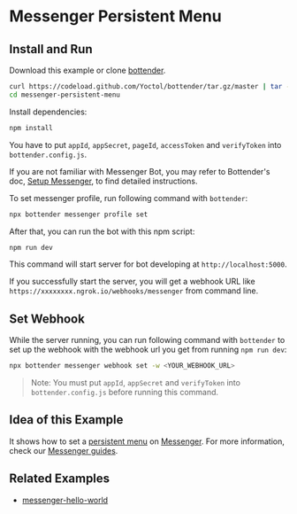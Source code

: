 # Messenger Persistent Menu

## Install and Run

Download this example or clone [bottender](https://github.com/Yoctol/bottender).

```sh
curl https://codeload.github.com/Yoctol/bottender/tar.gz/master | tar -xz --strip=2 bottender-master/examples/messenger-persistent-menu
cd messenger-persistent-menu
```

Install dependencies:

```sh
npm install
```

You have to put `appId`, `appSecret`, `pageId`, `accessToken` and `verifyToken` into `bottender.config.js`.

If you are not familiar with Messenger Bot, you may refer to Bottender's doc, [Setup Messenger](https://bottender.js.org/docs/channel-messenger-setup), to find detailed instructions.

To set messenger profile, run following command with `bottender`:

```sh
npx bottender messenger profile set
```

After that, you can run the bot with this npm script:

```sh
npm run dev
```

This command will start server for bot developing at `http://localhost:5000`.

If you successfully start the server, you will get a webhook URL like `https://xxxxxxxx.ngrok.io/webhooks/messenger` from command line.

## Set Webhook

While the server running, you can run following command with `bottender` to set up the webhook with the webhook url you get from running `npm run dev`:

```sh
npx bottender messenger webhook set -w <YOUR_WEBHOOK_URL>
```

> Note: You must put `appId`, `appSecret` and `verifyToken` into `bottender.config.js` before running this command.

## Idea of this Example

It shows how to set a [persistent menu](https://developers.facebook.com/docs/messenger-platform/reference/messenger-profile-api/persistent-menu/) on [Messenger](https://www.messenger.com/).
For more information, check our [Messenger guides](https://bottender.js.org/docs/channel-messenger-setup).

## Related Examples

- [messenger-hello-world](../messenger-hello-world)
